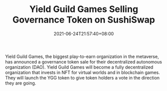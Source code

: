 ﻿---
title: "Yield Guild Games Selling Governance Token on SushiSwap"
date: 2021-06-24T21:57:40+08:00
lastmod: 2021-06-24T16:45:40+08:00
draft: false
authors: ["Farrell"]
description: "Yield Guild Games, the biggest play-to-earn organization in the metaverse, has announced a governance token sale for their decentralized autonomous organization (DAO). Yield Guild Games will become a fully decentralized organization that invests in NFT for virtual worlds and in blockchain games. They will launch the YGG token to give token holders a vote in the direction they are going."
featuredImage: "yield-guild-games-selling-governance-token-on-sushiswap.png"
tags: ["Virtual World","Play to Earn"]
categories: ["news"]
news: ["Virtual World"]
weight: 
lightgallery: true
pinned: false
recommend: false
recommend1: false
---

Yield Guild Games, the biggest play-to-earn organization in the metaverse, has announced a governance token sale for their decentralized autonomous organization (DAO). Yield Guild Games will become a fully decentralized organization that invests in NFT for virtual worlds and in blockchain games. They will launch the YGG token to give token holders a vote in the direction they are going.

<!--more-->

